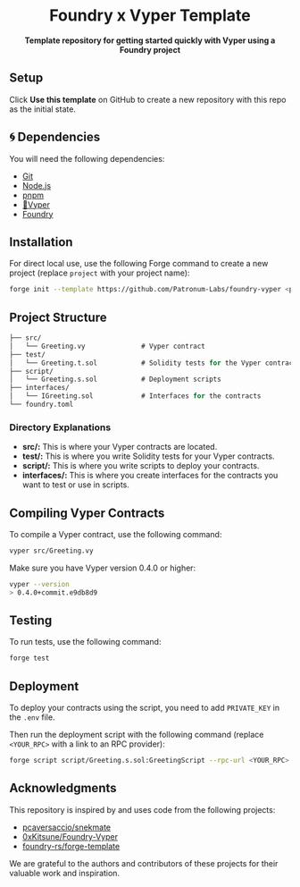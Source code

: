 # <h1 align="center"> Foundry x Vyper Template </h1>

<p align="center"><b>Template repository for getting started quickly with Vyper using a Foundry project</b></p>

## Setup

Click **Use this template** on GitHub to create a new repository with this repo as the initial state.

## 🌀 Dependencies

You will need the following dependencies:

- [Git](https://git-scm.com)
- [Node.js](https://nodejs.org)
- [pnpm](https://pnpm.io)
- [🐍Vyper](https://github.com/vyperlang/vyper)
- [Foundry](https://github.com/foundry-rs/foundry)

## Installation

For direct local use, use the following Forge command to create a new project (replace `project` with your project name):

```bash
forge init --template https://github.com/Patronum-Labs/foundry-vyper <project>
```

## Project Structure

```ml
├── src/
│   └── Greeting.vy              # Vyper contract
├── test/
│   └── Greeting.t.sol           # Solidity tests for the Vyper contract
├── script/
│   └── Greeting.s.sol           # Deployment scripts
├── interfaces/
│   └── IGreeting.sol            # Interfaces for the contracts
└── foundry.toml

```

### Directory Explanations

- **src/:** This is where your Vyper contracts are located.
- **test/:** This is where you write Solidity tests for your Vyper contracts.
- **script/:** This is where you write scripts to deploy your contracts.
- **interfaces/:** This is where you create interfaces for the contracts you want to test or use in scripts.

## Compiling Vyper Contracts

To compile a Vyper contract, use the following command:

```bash
vyper src/Greeting.vy
```

Make sure you have Vyper version 0.4.0 or higher:

```bash
vyper --version
> 0.4.0+commit.e9db8d9
```

## Testing

To run tests, use the following command:

```bash
forge test
```

## Deployment

To deploy your contracts using the script, you need to add `PRIVATE_KEY` in the `.env` file.

Then run the deployment script with the following command (replace `<YOUR_RPC>` with a link to an RPC provider):

```bash
forge script script/Greeting.s.sol:GreetingScript --rpc-url <YOUR_RPC> --broadcast
```

## Acknowledgments

This repository is inspired by and uses code from the following projects:

- [pcaversaccio/snekmate](https://github.com/pcaversaccio/snekmate)
- [0xKitsune/Foundry-Vyper](https://github.com/0xKitsune/Foundry-Vyper)
- [foundry-rs/forge-template](https://github.com/foundry-rs/forge-template)

We are grateful to the authors and contributors of these projects for their valuable work and inspiration.
